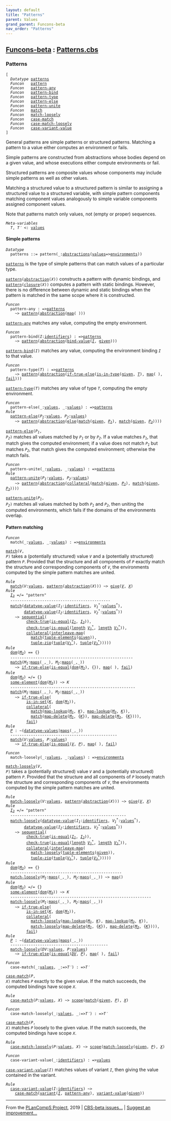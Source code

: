 ```yaml
---
layout: default
title: "Patterns"
parent: Values
grand_parent: Funcons-beta
nav_order: "Patterns"
---
```


[Funcons-beta] : [Patterns.cbs]
-----------------------------

### Patterns

<div class="highlighter-rouge"><pre class="highlight"><code>[
  <i class="keyword">Datatype</i> <span class="name"><a href="#Name_patterns">patterns</a></span>
  <i class="keyword">Funcon</i>   <span class="name"><a href="#Name_pattern">pattern</a></span>
  <i class="keyword">Funcon</i>   <span class="name"><a href="#Name_pattern-any">pattern-any</a></span>
  <i class="keyword">Funcon</i>   <span class="name"><a href="#Name_pattern-bind">pattern-bind</a></span>
  <i class="keyword">Funcon</i>   <span class="name"><a href="#Name_pattern-type">pattern-type</a></span>
  <i class="keyword">Funcon</i>   <span class="name"><a href="#Name_pattern-else">pattern-else</a></span>
  <i class="keyword">Funcon</i>   <span class="name"><a href="#Name_pattern-unite">pattern-unite</a></span>
  <i class="keyword">Funcon</i>   <span class="name"><a href="#Name_match">match</a></span>
  <i class="keyword">Funcon</i>   <span class="name"><a href="#Name_match-loosely">match-loosely</a></span>
  <i class="keyword">Funcon</i>   <span class="name"><a href="#Name_case-match">case-match</a></span>
  <i class="keyword">Funcon</i>   <span class="name"><a href="#Name_case-match-loosely">case-match-loosely</a></span>
  <i class="keyword">Funcon</i>   <span class="name"><a href="#Name_case-variant-value">case-variant-value</a></span>
]</code></pre></div>



  General patterns are simple patterns or structured patterns.
  Matching a pattern to a value either computes an environment or fails.

  Simple patterns are constructed from abstractions whose bodies depend on 
  a given value, and whose executions either compute environments or fail.

  Structured patterns are composite values whose components may include
  simple patterns as well as other values.

  Matching a structured value to a structured pattern is similar to assigning 
  a structured value to a structured variable, with simple pattern components 
  matching component values analogously to simple variable components assigned
  component values.
  
  Note that patterns match only values, not (empty or proper) sequences.



<div class="highlighter-rouge"><pre class="highlight"><code><i class="keyword">Meta-variables</i>
  <span id="PartVariable_T"><i class="var">T</i></span>, <span id="PartVariable_T'"><i class="var">T&prime;</i></span> <: <span class="name"><a href="../../Value-Types/index.html#Name_values">values</a></span></code></pre></div>



#### Simple patterns

<div class="highlighter-rouge"><pre class="highlight"><code><i class="keyword">Datatype</i>
  <span class="name"><span id="Name_patterns">patterns</span></span> ::= <span id="Name_pattern">pattern</span>(_:<span class="name"><a href="../Generic/index.html#Name_abstractions">abstractions</a></span>(<span class="name"><a href="../../Value-Types/index.html#Name_values">values</a></span>=><span class="name"><a href="../../../Computations/Normal/Binding/index.html#Name_environments">environments</a></span>))</code></pre></div>

  
  <code><span class="name"><a href="#Name_patterns">patterns</a></span></code> is the type of simple patterns that can match values of a
  particular type.
   
  <code><span class="name"><a href="#Name_pattern">pattern</a></span>(<span class="name"><a href="../Generic/index.html#Name_abstraction">abstraction</a></span>(<i class="var">X</i>))</code> constructs a pattern with dynamic bindings, and
  <code><span class="name"><a href="#Name_pattern">pattern</a></span>(<span class="name"><a href="../Generic/index.html#Name_closure">closure</a></span>(<i class="var">X</i>))</code> computes a pattern with static bindings. However,
  there is no difference between dynamic and static bindings when the pattern
  is matched in the same scope where it is constructed.



<div class="highlighter-rouge"><pre class="highlight"><code><i class="keyword">Funcon</i>
  <span class="name"><span id="Name_pattern-any">pattern-any</span></span> : =><span class="name"><a href="#Name_patterns">patterns</a></span>
    ~> <span class="name"><a href="#Name_pattern">pattern</a></span>(<span class="name"><a href="../Generic/index.html#Name_abstraction">abstraction</a></span>(<span class="name"><a href="../../Composite/Maps/index.html#Name_map">map</a></span>( )))</code></pre></div>


  <code><span class="name"><a href="#Name_pattern-any">pattern-any</a></span></code> matches any value, computing the empty environment.



<div class="highlighter-rouge"><pre class="highlight"><code><i class="keyword">Funcon</i>
  <span class="name"><span id="Name_pattern-bind">pattern-bind</span></span>(<span id="Variable245_I"><i class="var">I</i></span>:<span class="name"><a href="../../../Computations/Normal/Binding/index.html#Name_identifiers">identifiers</a></span>) : =><span class="name"><a href="#Name_patterns">patterns</a></span>
    ~> <span class="name"><a href="#Name_pattern">pattern</a></span>(<span class="name"><a href="../Generic/index.html#Name_abstraction">abstraction</a></span>(<span class="name"><a href="../../../Computations/Normal/Binding/index.html#Name_bind-value">bind-value</a></span>(<a href="#Variable245_I"><i class="var">I</i></a>, <span class="name"><a href="../../../Computations/Normal/Giving/index.html#Name_given">given</a></span>)))</code></pre></div>


  <code><span class="name"><a href="#Name_pattern-bind">pattern-bind</a></span>(<i class="var">I</i>)</code> matches any value, computing the environment binding <code><i class="var">I</i></code>
  to that value.



<div class="highlighter-rouge"><pre class="highlight"><code><i class="keyword">Funcon</i>
  <span class="name"><span id="Name_pattern-type">pattern-type</span></span>(<span id="Variable335_T"><i class="var">T</i></span>) : =><span class="name"><a href="#Name_patterns">patterns</a></span>
    ~> <span class="name"><a href="#Name_pattern">pattern</a></span>(<span class="name"><a href="../Generic/index.html#Name_abstraction">abstraction</a></span>(<span class="name"><a href="../../../Computations/Normal/Flowing/index.html#Name_if-true-else">if-true-else</a></span>(<span class="name"><a href="../../Value-Types/index.html#Name_is-in-type">is-in-type</a></span>(<span class="name"><a href="../../../Computations/Normal/Giving/index.html#Name_given">given</a></span>, <a href="#Variable335_T"><i class="var">T</i></a>), <span class="name"><a href="../../Composite/Maps/index.html#Name_map">map</a></span>( ), <span class="name"><a href="../../../Computations/Abnormal/Failing/index.html#Name_fail">fail</a></span>)))</code></pre></div>


  <code><span class="name"><a href="#Name_pattern-type">pattern-type</a></span>(<i class="var">T</i>)</code> matches any value of type <code><i class="var">T</i></code>, computing the empty
  environment.

<div class="highlighter-rouge"><pre class="highlight"><code><i class="keyword">Funcon</i>
  <span class="name"><span id="Name_pattern-else">pattern-else</span></span>(_:<span class="name"><a href="../../Value-Types/index.html#Name_values">values</a></span>, _:<span class="name"><a href="../../Value-Types/index.html#Name_values">values</a></span>) : =><span class="name"><a href="#Name_patterns">patterns</a></span>
<i class="keyword">Rule</i>
  <span class="name"><a href="#Name_pattern-else">pattern-else</a></span>(<span id="Variable469_P1"><i class="var">P<sub class="sub">1</sub></i></span>:<span class="name"><a href="../../Value-Types/index.html#Name_values">values</a></span>, <span id="Variable478_P2"><i class="var">P<sub class="sub">2</sub></i></span>:<span class="name"><a href="../../Value-Types/index.html#Name_values">values</a></span>)
    ~> <span class="name"><a href="#Name_pattern">pattern</a></span>(<span class="name"><a href="../Generic/index.html#Name_abstraction">abstraction</a></span>(<span class="name"><a href="../../../Computations/Abnormal/Failing/index.html#Name_else">else</a></span>(<span class="name"><a href="#Name_match">match</a></span>(<span class="name"><a href="../../../Computations/Normal/Giving/index.html#Name_given">given</a></span>, <a href="#Variable469_P1"><i class="var">P<sub class="sub">1</sub></i></a>), <span class="name"><a href="#Name_match">match</a></span>(<span class="name"><a href="../../../Computations/Normal/Giving/index.html#Name_given">given</a></span>, <a href="#Variable478_P2"><i class="var">P<sub class="sub">2</sub></i></a>))))</code></pre></div>


  <code><span class="name"><a href="#Name_pattern-else">pattern-else</a></span>(<i class="var">P<sub class="sub">1</sub></i>, <i class="var">P<sub class="sub">2</sub></i>)</code> matches all values matched by <code><i class="var">P<sub class="sub">1</sub></i></code> or by <code><i class="var">P<sub class="sub">2</sub></i></code>.
  If a value matches <code><i class="var">P<sub class="sub">1</sub></i></code>, that match gives the computed environment;
  if a value does not match <code><i class="var">P<sub class="sub">1</sub></i></code> but matches <code><i class="var">P<sub class="sub">2</sub></i></code>, that match gives 
  the computed environment; otherwise the match fails.

<div class="highlighter-rouge"><pre class="highlight"><code><i class="keyword">Funcon</i>
  <span class="name"><span id="Name_pattern-unite">pattern-unite</span></span>(_:<span class="name"><a href="../../Value-Types/index.html#Name_values">values</a></span>, _:<span class="name"><a href="../../Value-Types/index.html#Name_values">values</a></span>) : =><span class="name"><a href="#Name_patterns">patterns</a></span>
<i class="keyword">Rule</i>
  <span class="name"><a href="#Name_pattern-unite">pattern-unite</a></span>(<span id="Variable685_P1"><i class="var">P<sub class="sub">1</sub></i></span>:<span class="name"><a href="../../Value-Types/index.html#Name_values">values</a></span>, <span id="Variable694_P2"><i class="var">P<sub class="sub">2</sub></i></span>:<span class="name"><a href="../../Value-Types/index.html#Name_values">values</a></span>)
    ~> <span class="name"><a href="#Name_pattern">pattern</a></span>(<span class="name"><a href="../Generic/index.html#Name_abstraction">abstraction</a></span>(<span class="name"><a href="../../../Computations/Normal/Binding/index.html#Name_collateral">collateral</a></span>(<span class="name"><a href="#Name_match">match</a></span>(<span class="name"><a href="../../../Computations/Normal/Giving/index.html#Name_given">given</a></span>, <a href="#Variable685_P1"><i class="var">P<sub class="sub">1</sub></i></a>), <span class="name"><a href="#Name_match">match</a></span>(<span class="name"><a href="../../../Computations/Normal/Giving/index.html#Name_given">given</a></span>, <a href="#Variable694_P2"><i class="var">P<sub class="sub">2</sub></i></a>))))</code></pre></div>


  <code><span class="name"><a href="#Name_pattern-unite">pattern-unite</a></span>(<i class="var">P<sub class="sub">1</sub></i>, <i class="var">P<sub class="sub">2</sub></i>)</code> matches all values matched by both <code><i class="var">P<sub class="sub">1</sub></i></code> and <code><i class="var">P<sub class="sub">2</sub></i></code>,
  then uniting the computed environments, which fails if the domains of the
  environments overlap.



#### Pattern matching

<div class="highlighter-rouge"><pre class="highlight"><code><i class="keyword">Funcon</i>
  <span class="name"><span id="Name_match">match</span></span>(_:<span class="name"><a href="../../Value-Types/index.html#Name_values">values</a></span>, _:<span class="name"><a href="../../Value-Types/index.html#Name_values">values</a></span>) : =><span class="name"><a href="../../../Computations/Normal/Binding/index.html#Name_environments">environments</a></span></code></pre></div>

  <code><span class="name"><a href="#Name_match">match</a></span>(<i class="var">V</i>, <i class="var">P</i>)</code> takes a (potentially structured) value <code><i class="var">V</i></code> and a
  (potentially structured) pattern <code><i class="var">P</i></code>. Provided that the structure and all
  components of <code><i class="var">P</i></code> exactly match the structure and corresponding components
  of <code><i class="var">V</i></code>, the environments computed by the simple pattern matches are united.

<div class="highlighter-rouge"><pre class="highlight"><code><i class="keyword">Rule</i>
  <span class="name"><a href="#Name_match">match</a></span>(<span id="Variable964_V"><i class="var">V</i></span>:<span class="name"><a href="../../Value-Types/index.html#Name_values">values</a></span>, <span class="name"><a href="#Name_pattern">pattern</a></span>(<span class="name"><a href="../Generic/index.html#Name_abstraction">abstraction</a></span>(<span id="Variable974_X"><i class="var">X</i></span>))) ~> <span class="name"><a href="../../../Computations/Normal/Giving/index.html#Name_give">give</a></span>(<a href="#Variable964_V"><i class="var">V</i></a>, <a href="#Variable974_X"><i class="var">X</i></a>)
<i class="keyword">Rule</i>
  <a href="#Variable1064_I2"><i class="var">I<sub class="sub">2</sub></i></a> =/= "pattern"
  --------------------------------------------
  <span class="name"><a href="#Name_match">match</a></span>(<span class="name"><a href="../../Composite/Datatypes/index.html#Name_datatype-value">datatype-value</a></span>(<span id="Variable1035_I1"><i class="var">I<sub class="sub">1</sub></i></span>:<span class="name"><a href="../../../Computations/Normal/Binding/index.html#Name_identifiers">identifiers</a></span>, <span id="Variable1045_V1*"><i class="var">V<sub class="sub">1</sub><sup class="sup">*</sup></i></span>:<span class="name"><a href="../../Value-Types/index.html#Name_values">values</a></span><sup class="sup">*</sup>),
        <span class="name"><a href="../../Composite/Datatypes/index.html#Name_datatype-value">datatype-value</a></span>(<span id="Variable1064_I2"><i class="var">I<sub class="sub">2</sub></i></span>:<span class="name"><a href="../../../Computations/Normal/Binding/index.html#Name_identifiers">identifiers</a></span>, <span id="Variable1074_V2*"><i class="var">V<sub class="sub">2</sub><sup class="sup">*</sup></i></span>:<span class="name"><a href="../../Value-Types/index.html#Name_values">values</a></span><sup class="sup">*</sup>))
    ~> <span class="name"><a href="../../../Computations/Normal/Flowing/index.html#Name_sequential">sequential</a></span>(
         <span class="name"><a href="../../../Computations/Abnormal/Failing/index.html#Name_check-true">check-true</a></span>(<span class="name"><a href="../../Value-Types/index.html#Name_is-equal">is-equal</a></span>(<a href="#Variable1035_I1"><i class="var">I<sub class="sub">1</sub></i></a>, <a href="#Variable1064_I2"><i class="var">I<sub class="sub">2</sub></i></a>)),
         <span class="name"><a href="../../../Computations/Abnormal/Failing/index.html#Name_check-true">check-true</a></span>(<span class="name"><a href="../../Value-Types/index.html#Name_is-equal">is-equal</a></span>(<span class="name"><a href="../../Composite/Sequences/index.html#Name_length">length</a></span> <a href="#Variable1045_V1*"><i class="var">V<sub class="sub">1</sub><sup class="sup">*</sup></i></a>, <span class="name"><a href="../../Composite/Sequences/index.html#Name_length">length</a></span> <a href="#Variable1074_V2*"><i class="var">V<sub class="sub">2</sub><sup class="sup">*</sup></i></a>)),
         <span class="name"><a href="../../../Computations/Normal/Binding/index.html#Name_collateral">collateral</a></span>(<span class="name"><a href="../../../Computations/Normal/Giving/index.html#Name_interleave-map">interleave-map</a></span>(
           <span class="name"><a href="#Name_match">match</a></span>(<span class="name"><a href="../../Composite/Tuples/index.html#Name_tuple-elements">tuple-elements</a></span>(<span class="name"><a href="../../../Computations/Normal/Giving/index.html#Name_given">given</a></span>)),
           <span class="name"><a href="../../Composite/Tuples/index.html#Name_tuple-zip">tuple-zip</a></span>(<span class="name"><a href="../../Composite/Tuples/index.html#Name_tuple">tuple</a></span>(<a href="#Variable1045_V1*"><i class="var">V<sub class="sub">1</sub><sup class="sup">*</sup></i></a>), <span class="name"><a href="../../Composite/Tuples/index.html#Name_tuple">tuple</a></span>(<a href="#Variable1074_V2*"><i class="var">V<sub class="sub">2</sub><sup class="sup">*</sup></i></a>)))))
<i class="keyword">Rule</i>
  <span class="name"><a href="../../Composite/Maps/index.html#Name_dom">dom</a></span>(<a href="#Variable1284_M2"><i class="var">M<sub class="sub">2</sub></i></a>) == {}
  ------------------------------------------------------
  <span class="name"><a href="#Name_match">match</a></span>(<span id="Variable1261_M1"><i class="var">M<sub class="sub">1</sub></i></span>:<span class="name"><a href="../../Composite/Maps/index.html#Name_maps">maps</a></span>(_,_), <span id="Variable1284_M2"><i class="var">M<sub class="sub">2</sub></i></span>:<span class="name"><a href="../../Composite/Maps/index.html#Name_maps">maps</a></span>(_,_))
    ~> <span class="name"><a href="../../../Computations/Normal/Flowing/index.html#Name_if-true-else">if-true-else</a></span>(<span class="name"><a href="../../Value-Types/index.html#Name_is-equal">is-equal</a></span>(<span class="name"><a href="../../Composite/Maps/index.html#Name_dom">dom</a></span>(<a href="#Variable1261_M1"><i class="var">M<sub class="sub">1</sub></i></a>), {}), <span class="name"><a href="../../Composite/Maps/index.html#Name_map">map</a></span>( ), <span class="name"><a href="../../../Computations/Abnormal/Failing/index.html#Name_fail">fail</a></span>)
<i class="keyword">Rule</i>
  <span class="name"><a href="../../Composite/Maps/index.html#Name_dom">dom</a></span>(<a href="#Variable1432_M2"><i class="var">M<sub class="sub">2</sub></i></a>) =/= {}
  <span class="name"><a href="../../Composite/Sets/index.html#Name_some-element">some-element</a></span>(<span class="name"><a href="../../Composite/Maps/index.html#Name_dom">dom</a></span>(<a href="#Variable1432_M2"><i class="var">M<sub class="sub">2</sub></i></a>)) ~> <span id="Variable1396_K"><i class="var">K</i></span>
  -------------------------------------------------------
  <span class="name"><a href="#Name_match">match</a></span>(<span id="Variable1409_M1"><i class="var">M<sub class="sub">1</sub></i></span>:<span class="name"><a href="../../Composite/Maps/index.html#Name_maps">maps</a></span>(_,_), <span id="Variable1432_M2"><i class="var">M<sub class="sub">2</sub></i></span>:<span class="name"><a href="../../Composite/Maps/index.html#Name_maps">maps</a></span>(_,_))
    ~> <span class="name"><a href="../../../Computations/Normal/Flowing/index.html#Name_if-true-else">if-true-else</a></span>(
         <span class="name"><a href="../../Composite/Sets/index.html#Name_is-in-set">is-in-set</a></span>(<a href="#Variable1396_K"><i class="var">K</i></a>, <span class="name"><a href="../../Composite/Maps/index.html#Name_dom">dom</a></span>(<a href="#Variable1409_M1"><i class="var">M<sub class="sub">1</sub></i></a>)),
         <span class="name"><a href="../../../Computations/Normal/Binding/index.html#Name_collateral">collateral</a></span>(
           <span class="name"><a href="#Name_match">match</a></span>(<span class="name"><a href="../../Composite/Maps/index.html#Name_map-lookup">map-lookup</a></span>(<a href="#Variable1409_M1"><i class="var">M<sub class="sub">1</sub></i></a>, <a href="#Variable1396_K"><i class="var">K</i></a>), <span class="name"><a href="../../Composite/Maps/index.html#Name_map-lookup">map-lookup</a></span>(<a href="#Variable1432_M2"><i class="var">M<sub class="sub">2</sub></i></a>, <a href="#Variable1396_K"><i class="var">K</i></a>)),
           <span class="name"><a href="#Name_match">match</a></span>(<span class="name"><a href="../../Composite/Maps/index.html#Name_map-delete">map-delete</a></span>(<a href="#Variable1409_M1"><i class="var">M<sub class="sub">1</sub></i></a>, {<a href="#Variable1396_K"><i class="var">K</i></a>}), <span class="name"><a href="../../Composite/Maps/index.html#Name_map-delete">map-delete</a></span>(<a href="#Variable1432_M2"><i class="var">M<sub class="sub">2</sub></i></a>, {<a href="#Variable1396_K"><i class="var">K</i></a>}))),
         <span class="name"><a href="../../../Computations/Abnormal/Failing/index.html#Name_fail">fail</a></span>)
<i class="keyword">Rule</i>
  <a href="#Variable1657_P"><i class="var">P</i></a> : ~(<span class="name"><a href="../../Composite/Datatypes/index.html#Name_datatype-values">datatype-values</a></span>|<span class="name"><a href="../../Composite/Maps/index.html#Name_maps">maps</a></span>(_,_))
  -----------------------------------------------
  <span class="name"><a href="#Name_match">match</a></span>(<span id="Variable1649_V"><i class="var">V</i></span>:<span class="name"><a href="../../Value-Types/index.html#Name_values">values</a></span>, <span id="Variable1657_P"><i class="var">P</i></span>:<span class="name"><a href="../../Value-Types/index.html#Name_values">values</a></span>)
    ~> <span class="name"><a href="../../../Computations/Normal/Flowing/index.html#Name_if-true-else">if-true-else</a></span>(<span class="name"><a href="../../Value-Types/index.html#Name_is-equal">is-equal</a></span>(<a href="#Variable1649_V"><i class="var">V</i></a>, <a href="#Variable1657_P"><i class="var">P</i></a>), <span class="name"><a href="../../Composite/Maps/index.html#Name_map">map</a></span>( ), <span class="name"><a href="../../../Computations/Abnormal/Failing/index.html#Name_fail">fail</a></span>)</code></pre></div>



<div class="highlighter-rouge"><pre class="highlight"><code><i class="keyword">Funcon</i>
  <span class="name"><span id="Name_match-loosely">match-loosely</span></span>(_:<span class="name"><a href="../../Value-Types/index.html#Name_values">values</a></span>, _:<span class="name"><a href="../../Value-Types/index.html#Name_values">values</a></span>) : =><span class="name"><a href="../../../Computations/Normal/Binding/index.html#Name_environments">environments</a></span></code></pre></div>

  <code><span class="name"><a href="#Name_match-loosely">match-loosely</a></span>(<i class="var">V</i>, <i class="var">P</i>)</code> takes a (potentially structured) value <code><i class="var">V</i></code> and a
  (potentially structured) pattern <code><i class="var">P</i></code>. Provided that the structure and all
  components of <code><i class="var">P</i></code> loosely match the structure and corresponding components
  of <code><i class="var">V</i></code>, the environments computed by the simple pattern matches are united.

<div class="highlighter-rouge"><pre class="highlight"><code><i class="keyword">Rule</i>
  <span class="name"><a href="#Name_match-loosely">match-loosely</a></span>(<span id="Variable1824_V"><i class="var">V</i></span>:<span class="name"><a href="../../Value-Types/index.html#Name_values">values</a></span>, <span class="name"><a href="#Name_pattern">pattern</a></span>(<span class="name"><a href="../Generic/index.html#Name_abstraction">abstraction</a></span>(<span id="Variable1834_X"><i class="var">X</i></span>))) ~> <span class="name"><a href="../../../Computations/Normal/Giving/index.html#Name_give">give</a></span>(<a href="#Variable1824_V"><i class="var">V</i></a>, <a href="#Variable1834_X"><i class="var">X</i></a>)
<i class="keyword">Rule</i>
  <a href="#Variable1924_I2"><i class="var">I<sub class="sub">2</sub></i></a> =/= "pattern"
  ---------------------------------------------------
  <span class="name"><a href="#Name_match-loosely">match-loosely</a></span>(<span class="name"><a href="../../Composite/Datatypes/index.html#Name_datatype-value">datatype-value</a></span>(<span id="Variable1895_I1"><i class="var">I<sub class="sub">1</sub></i></span>:<span class="name"><a href="../../../Computations/Normal/Binding/index.html#Name_identifiers">identifiers</a></span>, <span id="Variable1905_V1*"><i class="var">V<sub class="sub">1</sub><sup class="sup">*</sup></i></span>:<span class="name"><a href="../../Value-Types/index.html#Name_values">values</a></span><sup class="sup">*</sup>),
        <span class="name"><a href="../../Composite/Datatypes/index.html#Name_datatype-value">datatype-value</a></span>(<span id="Variable1924_I2"><i class="var">I<sub class="sub">2</sub></i></span>:<span class="name"><a href="../../../Computations/Normal/Binding/index.html#Name_identifiers">identifiers</a></span>, <span id="Variable1934_V2*"><i class="var">V<sub class="sub">2</sub><sup class="sup">*</sup></i></span>:<span class="name"><a href="../../Value-Types/index.html#Name_values">values</a></span><sup class="sup">*</sup>))
    ~> <span class="name"><a href="../../../Computations/Normal/Flowing/index.html#Name_sequential">sequential</a></span>(
         <span class="name"><a href="../../../Computations/Abnormal/Failing/index.html#Name_check-true">check-true</a></span>(<span class="name"><a href="../../Value-Types/index.html#Name_is-equal">is-equal</a></span>(<a href="#Variable1895_I1"><i class="var">I<sub class="sub">1</sub></i></a>, <a href="#Variable1924_I2"><i class="var">I<sub class="sub">2</sub></i></a>)),
         <span class="name"><a href="../../../Computations/Abnormal/Failing/index.html#Name_check-true">check-true</a></span>(<span class="name"><a href="../../Value-Types/index.html#Name_is-equal">is-equal</a></span>(<span class="name"><a href="../../Composite/Sequences/index.html#Name_length">length</a></span> <a href="#Variable1905_V1*"><i class="var">V<sub class="sub">1</sub><sup class="sup">*</sup></i></a>, <span class="name"><a href="../../Composite/Sequences/index.html#Name_length">length</a></span> <a href="#Variable1934_V2*"><i class="var">V<sub class="sub">2</sub><sup class="sup">*</sup></i></a>)),
         <span class="name"><a href="../../../Computations/Normal/Binding/index.html#Name_collateral">collateral</a></span>(<span class="name"><a href="../../../Computations/Normal/Giving/index.html#Name_interleave-map">interleave-map</a></span>(
           <span class="name"><a href="#Name_match-loosely">match-loosely</a></span>(<span class="name"><a href="../../Composite/Tuples/index.html#Name_tuple-elements">tuple-elements</a></span>(<span class="name"><a href="../../../Computations/Normal/Giving/index.html#Name_given">given</a></span>)),
           <span class="name"><a href="../../Composite/Tuples/index.html#Name_tuple-zip">tuple-zip</a></span>(<span class="name"><a href="../../Composite/Tuples/index.html#Name_tuple">tuple</a></span>(<a href="#Variable1905_V1*"><i class="var">V<sub class="sub">1</sub><sup class="sup">*</sup></i></a>), <span class="name"><a href="../../Composite/Tuples/index.html#Name_tuple">tuple</a></span>(<a href="#Variable1934_V2*"><i class="var">V<sub class="sub">2</sub><sup class="sup">*</sup></i></a>)))))
<i class="keyword">Rule</i>
  <span class="name"><a href="../../Composite/Maps/index.html#Name_dom">dom</a></span>(<a href="#Variable2144_M2"><i class="var">M<sub class="sub">2</sub></i></a>) == {}
  -------------------------------------------------
  <span class="name"><a href="#Name_match-loosely">match-loosely</a></span>(<span id="Variable2121_M1"><i class="var">M<sub class="sub">1</sub></i></span>:<span class="name"><a href="../../Composite/Maps/index.html#Name_maps">maps</a></span>(_,_), <span id="Variable2144_M2"><i class="var">M<sub class="sub">2</sub></i></span>:<span class="name"><a href="../../Composite/Maps/index.html#Name_maps">maps</a></span>(_,_)) ~> <span class="name"><a href="../../Composite/Maps/index.html#Name_map">map</a></span>()
<i class="keyword">Rule</i>
  <span class="name"><a href="../../Composite/Maps/index.html#Name_dom">dom</a></span>(<a href="#Variable2256_M2"><i class="var">M<sub class="sub">2</sub></i></a>) =/= {}
  <span class="name"><a href="../../Composite/Sets/index.html#Name_some-element">some-element</a></span>(<span class="name"><a href="../../Composite/Maps/index.html#Name_dom">dom</a></span>(<a href="#Variable2256_M2"><i class="var">M<sub class="sub">2</sub></i></a>)) ~> <span id="Variable2220_K"><i class="var">K</i></span>
  --------------------------------------------------------------
  <span class="name"><a href="#Name_match-loosely">match-loosely</a></span>(<span id="Variable2233_M1"><i class="var">M<sub class="sub">1</sub></i></span>:<span class="name"><a href="../../Composite/Maps/index.html#Name_maps">maps</a></span>(_,_), <span id="Variable2256_M2"><i class="var">M<sub class="sub">2</sub></i></span>:<span class="name"><a href="../../Composite/Maps/index.html#Name_maps">maps</a></span>(_,_))
    ~> <span class="name"><a href="../../../Computations/Normal/Flowing/index.html#Name_if-true-else">if-true-else</a></span>(
         <span class="name"><a href="../../Composite/Sets/index.html#Name_is-in-set">is-in-set</a></span>(<a href="#Variable2220_K"><i class="var">K</i></a>, <span class="name"><a href="../../Composite/Maps/index.html#Name_dom">dom</a></span>(<a href="#Variable2233_M1"><i class="var">M<sub class="sub">1</sub></i></a>)),
         <span class="name"><a href="../../../Computations/Normal/Binding/index.html#Name_collateral">collateral</a></span>(
           <span class="name"><a href="#Name_match-loosely">match-loosely</a></span>(<span class="name"><a href="../../Composite/Maps/index.html#Name_map-lookup">map-lookup</a></span>(<a href="#Variable2233_M1"><i class="var">M<sub class="sub">1</sub></i></a>, <a href="#Variable2220_K"><i class="var">K</i></a>), <span class="name"><a href="../../Composite/Maps/index.html#Name_map-lookup">map-lookup</a></span>(<a href="#Variable2256_M2"><i class="var">M<sub class="sub">2</sub></i></a>, <a href="#Variable2220_K"><i class="var">K</i></a>)),
           <span class="name"><a href="#Name_match-loosely">match-loosely</a></span>(<span class="name"><a href="../../Composite/Maps/index.html#Name_map-delete">map-delete</a></span>(<a href="#Variable2233_M1"><i class="var">M<sub class="sub">1</sub></i></a>, {<a href="#Variable2220_K"><i class="var">K</i></a>}), <span class="name"><a href="../../Composite/Maps/index.html#Name_map-delete">map-delete</a></span>(<a href="#Variable2256_M2"><i class="var">M<sub class="sub">2</sub></i></a>, {<a href="#Variable2220_K"><i class="var">K</i></a>}))),
         <span class="name"><a href="../../../Computations/Abnormal/Failing/index.html#Name_fail">fail</a></span>)
<i class="keyword">Rule</i>
  <a href="#Variable2481_P"><i class="var">P</i></a> : ~(<span class="name"><a href="../../Composite/Datatypes/index.html#Name_datatype-values">datatype-values</a></span>|<span class="name"><a href="../../Composite/Maps/index.html#Name_maps">maps</a></span>(_,_))
  -------------------------------------------
  <span class="name"><a href="#Name_match-loosely">match-loosely</a></span>(<span id="Variable2473_DV"><i class="var">DV</i></span>:<span class="name"><a href="../../Value-Types/index.html#Name_values">values</a></span>, <span id="Variable2481_P"><i class="var">P</i></span>:<span class="name"><a href="../../Value-Types/index.html#Name_values">values</a></span>)
    ~> <span class="name"><a href="../../../Computations/Normal/Flowing/index.html#Name_if-true-else">if-true-else</a></span>(<span class="name"><a href="../../Value-Types/index.html#Name_is-equal">is-equal</a></span>(<a href="#Variable2473_DV"><i class="var">DV</i></a>, <a href="#Variable2481_P"><i class="var">P</i></a>), <span class="name"><a href="../../Composite/Maps/index.html#Name_map">map</a></span>( ), <span class="name"><a href="../../../Computations/Abnormal/Failing/index.html#Name_fail">fail</a></span>)</code></pre></div>



<div class="highlighter-rouge"><pre class="highlight"><code><i class="keyword">Funcon</i>
  <span class="name"><span id="Name_case-match">case-match</span></span>(_:<span class="name"><a href="../../Value-Types/index.html#Name_values">values</a></span>, _:=><span id="Variable2548_T'"><i class="var">T&prime;</i></span>) : =><span id="Variable2565_T'"><i class="var">T&prime;</i></span></code></pre></div>

  <code><span class="name"><a href="#Name_case-match">case-match</a></span>(<i class="var">P</i>, <i class="var">X</i>)</code> matches <code><i class="var">P</i></code> exactly to the given value.
  If the match succeeds, the computed bindings have scope <code><i class="var">X</i></code>.

<div class="highlighter-rouge"><pre class="highlight"><code><i class="keyword">Rule</i>
  <span class="name"><a href="#Name_case-match">case-match</a></span>(<span id="Variable2632_P"><i class="var">P</i></span>:<span class="name"><a href="../../Value-Types/index.html#Name_values">values</a></span>, <span id="Variable2640_X"><i class="var">X</i></span>) ~> <span class="name"><a href="../../../Computations/Normal/Binding/index.html#Name_scope">scope</a></span>(<span class="name"><a href="#Name_match">match</a></span>(<span class="name"><a href="../../../Computations/Normal/Giving/index.html#Name_given">given</a></span>, <a href="#Variable2632_P"><i class="var">P</i></a>), <a href="#Variable2640_X"><i class="var">X</i></a>)</code></pre></div>



<div class="highlighter-rouge"><pre class="highlight"><code><i class="keyword">Funcon</i>
  <span class="name"><span id="Name_case-match-loosely">case-match-loosely</span></span>(_:<span class="name"><a href="../../Value-Types/index.html#Name_values">values</a></span>, _:=><span id="Variable2697_T'"><i class="var">T&prime;</i></span>) : =><span id="Variable2714_T'"><i class="var">T&prime;</i></span></code></pre></div>

  <code><span class="name"><a href="#Name_case-match">case-match</a></span>(<i class="var">P</i>, <i class="var">X</i>)</code> matches <code><i class="var">P</i></code> loosely to the given value. 
  If the match succeeds, the computed bindings have scope <code><i class="var">X</i></code>.

<div class="highlighter-rouge"><pre class="highlight"><code><i class="keyword">Rule</i>
  <span class="name"><a href="#Name_case-match-loosely">case-match-loosely</a></span>(<span id="Variable2781_P"><i class="var">P</i></span>:<span class="name"><a href="../../Value-Types/index.html#Name_values">values</a></span>, <span id="Variable2789_X"><i class="var">X</i></span>) ~> <span class="name"><a href="../../../Computations/Normal/Binding/index.html#Name_scope">scope</a></span>(<span class="name"><a href="#Name_match-loosely">match-loosely</a></span>(<span class="name"><a href="../../../Computations/Normal/Giving/index.html#Name_given">given</a></span>, <a href="#Variable2781_P"><i class="var">P</i></a>), <a href="#Variable2789_X"><i class="var">X</i></a>)</code></pre></div>



<div class="highlighter-rouge"><pre class="highlight"><code><i class="keyword">Funcon</i>
  <span class="name"><span id="Name_case-variant-value">case-variant-value</span></span>(_:<span class="name"><a href="../../../Computations/Normal/Binding/index.html#Name_identifiers">identifiers</a></span>) : =><span class="name"><a href="../../Value-Types/index.html#Name_values">values</a></span></code></pre></div>

  <code><span class="name"><a href="#Name_case-variant-value">case-variant-value</a></span>(<i class="var">I</i>)</code> matches values of variant <code><i class="var">I</i></code>, then
  giving the value contained in the variant.

<div class="highlighter-rouge"><pre class="highlight"><code><i class="keyword">Rule</i>
  <span class="name"><a href="#Name_case-variant-value">case-variant-value</a></span>(<span id="Variable2892_I"><i class="var">I</i></span>:<span class="name"><a href="../../../Computations/Normal/Binding/index.html#Name_identifiers">identifiers</a></span>) ~>
    <span class="name"><a href="#Name_case-match">case-match</a></span>(<span class="name"><a href="../../Composite/Variants/index.html#Name_variant">variant</a></span>(<a href="#Variable2892_I"><i class="var">I</i></a>, <span class="name"><a href="#Name_pattern-any">pattern-any</a></span>), <span class="name"><a href="../../Composite/Variants/index.html#Name_variant-value">variant-value</a></span>(<span class="name"><a href="../../../Computations/Normal/Giving/index.html#Name_given">given</a></span>))</code></pre></div>



____

From the [PLanCompS Project], 2019 | [CBS-beta issues...] | [Suggest an improvement...]

[Patterns.cbs]: Patterns.cbs 
  "CBS SOURCE FILE"
[Funcons-beta]: /CBS-beta/docs/Funcons-beta
 "FUNCONS-BETA"
[Unstable-Funcons-beta]: /CBS-beta/docs/Unstable-Funcons-beta
  "UNSTABLE-FUNCONS-BETA"
[Languages-beta]: /CBS-beta/docs/Languages-beta
  "LANGUAGES-BETA"
[Unstable-Languages-beta]: /CBS-beta/docs/Unstable-Languages-beta
  "UNSTABLE-LANGUAGES-BETA"
[CBS-beta]:  "CBS-BETA"
[PLanCompS Project]: http://plancomps.org
  "PROGRAMMING LANGUAGE COMPONENTS AND SPECIFICATIONS PROJECT HOME PAGE"
[CBS-beta issues...]: https://github.com/plancomps/plancomps.github.io/issues
  "CBS-BETA ISSUE REPORTS ON GITHUB"
[Suggest an improvement...]: mailto:plancomps@gmail.com?Subject=CBS-beta%20-%20comment&Body=Re%3A%20CBS-beta%20specification%20at%20Values/Abstraction/Patterns/Patterns.cbs%0A%0AComment/Query/Issue/Suggestion%3A%0A%0A%0ASignature%3A%0A 
  "GENERATE AN EMAIL TEMPLATE"
